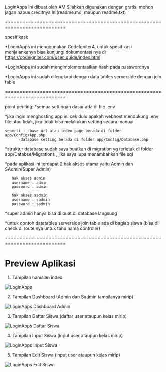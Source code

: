 LoginApps ini dibuat oleh AM
Silahkan digunakan dengan gratis, mohon jagan hapus creditnya ini(readme.md, maupun readme.txt)

===========================================================================

spesifikasi:

*LoginApps ini menggunakan CodeIgniter4, untuk spesifikasi  menjalankanya bisa kunjungi dokumentasi nya di https://codeigniter.com/user_guide/index.html

*LoginApps ini sudah mengimplementasikan hash pada passwordnya

*LoginApps ini sudah dilengkapi dengan data tables serverside dengan join table


===========================================================================

point penting:
*semua settingan dasar ada di file .env

*jika ingin menghosting app ini cek dulu apakah webhost mendukung .env file atau tidak, jika tidak bisa melakukan setting secara manual 

 	seperti : -base url atau index page berada di folder app/Config/App.php
 		  -database setting berada di folder app/Config/Database.php

*struktur database sudah saya buatkan di migration yg terletak di folder app/Databse/Migrations , jika saya lupa menambahkan file sql

*pada aplikasi ini terdapat 2 hak akses utama yaitu Admin dan SAdmin(Super Admin)

       hak akses admin
       username : admin
       password : admin
       
       hak akses sadmin
       username : sadmin
       password : sadmin
       
       
*super admin hanya bisa di buat di database langsung

*untuk contoh datatables serverside join table ada di bagiab siswa (bisa di check di route nya untuk tahu nama controler)

===========================================================================
# Preview Aplikasi
1. Tampilan hamalan index

![LoginApps](https://user-images.githubusercontent.com/23350205/122867662-0d5f6000-d354-11eb-97b8-95e60e10dcfc.PNG)


2. Tampilan Dashboard (Admin dan Sadmin tampilanya mirip)

![LoginApps Dashboard Admin](https://user-images.githubusercontent.com/23350205/122867642-033d6180-d354-11eb-8fb0-3e87ed665f46.PNG)


3. Tampilan Daftar Siswa (daftar user ataupun kelas mirip)

![LoginApps Daftar Siswa](https://user-images.githubusercontent.com/23350205/122867993-8e1e5c00-d354-11eb-9efe-feb2677b2c20.PNG)



4. Tampilan Input Siswa (input user ataupun kelas mirip)

![LoginApps Input Siswa](https://user-images.githubusercontent.com/23350205/122868166-c9208f80-d354-11eb-8af4-444e2d2ce0e4.PNG)



5. Tampilan Edit Siswa (input user ataupun kelas mirip)

![LoginApps Edit Siswa](https://user-images.githubusercontent.com/23350205/122868191-d473bb00-d354-11eb-922e-e95f41fc169a.PNG)

